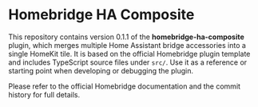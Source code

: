 # Homebridge HA Composite

This repository contains version 0.1.1 of the **homebridge-ha-composite** plugin, which merges multiple Home Assistant bridge accessories into a single HomeKit tile. It is based on the official Homebridge plugin template and includes TypeScript source files under `src/`. Use it as a reference or starting point when developing or debugging the plugin.

Please refer to the official Homebridge documentation and the commit history for full details.